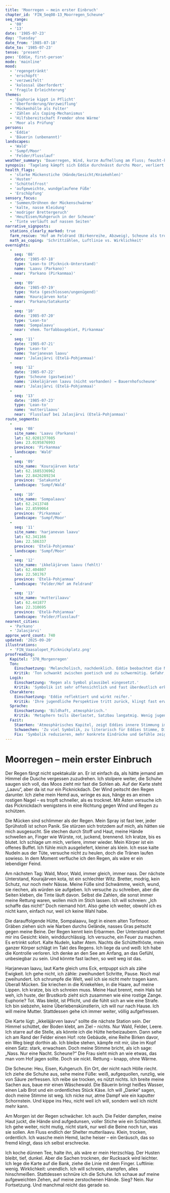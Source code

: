 ```yaml
---
title: 'Moorregen – mein erster Einbruch'
chapter_id: 'FIN_Seq08-13_Moorregen_Scheune'
seq_range:
  - '08'
  - '13'
date: '1985-07-23'
day: 'Tuesday'
date_from: '1985-07-18'
date_to: '1985-07-23'
tense: 'present'
pov: 'Eddie, first-person'
mode: 'mainline'
mood:
  - 'regengetränkt'
  - 'erschöpft'
  - 'verzweifelt'
  - 'kolossal überfordert'
  - 'fragile Erleichterung'
themes:
  - 'Euphorie kippt in Pflicht'
  - 'Überforderung/Verzweiflung'
  - 'Mückenhölle als Folter'
  - 'Zählen als Coping-Mechanismus'
  - 'Hilfsbereitschaft Fremder ohne Wärme'
  - 'Moor als Prüfung'
persons:
  - 'Eddie'
  - 'Bäuerin (unbenannt)'
landscapes:
  - 'Wald'
  - 'Sumpf/Moor'
  - 'Felder/Flusslauf'
weather_summary: 'Dauerregen, Wind, kurze Aufhellung am Fluss; feucht-kalt.'
synopsis: 'Tagelang kämpft sich Eddie durchnässt durchs Moor, verliert Kraft und Zuversicht, bis eine wortkarge Bäuerin sie in einer Scheune schlafen lässt und sie gerade genug aufpäppelt, um weiterzugehen.'
health_flags:
  - 'starke Mückenstiche (Hände/Gesicht/Kniekehlen)'
  - 'Husten'
  - 'Schüttelfrost'
  - 'aufgeweichte, wundgelaufene Füße'
  - 'Erschöpfung'
sensory_focus:
  - 'Summen/Dröhnen der Mückenschwärme'
  - 'kalte, nasse Kleidung'
  - 'modriger Brettergeruch'
  - 'Heu/Eisen/Kuhgeruch in der Scheune'
  - 'Tinte verläuft auf nassen Seiten'
narrative_signposts:
  stations_clearly_marked: true
  farm_rescue: 'Hof am Feldrand (Birkenreihe, Abzweig), Scheune als trockener Zufluchtsort'
  math_as_coping: 'Schrittzählen, Luftlinie vs. Wirklichkeit'
overnights:
  -
    seq: '08'
    date: '1985-07-18'
    type: 'Lean-to (Picknick-Unterstand)'
    name: 'Laavu (Parkano)'
    near: 'Parkano (Pirkanmaa)'
  -
    seq: '09'
    date: '1985-07-19'
    type: 'Kota (geschlossen/ungenügend)'
    name: 'Kourajärven kota'
    near: 'Parkano/Satakunta'
  -
    seq: '10'
    date: '1985-07-20'
    type: 'Lean-to'
    name: 'Sompalaavu'
    near: 'ehem. Torfabbaugebiet, Pirkanmaa'
  -
    seq: '11'
    date: '1985-07-21'
    type: 'Lean-to'
    name: 'harjanevan laavu'
    near: 'Jalasjärvi (Etelä-Pohjanmaa)'
  -
    seq: '12'
    date: '1985-07-22'
    type: 'Scheune (gastweise)'
    name: 'ikkeläjärven laavu (nicht vorhanden) → Bauernhofscheune'
    near: 'Jalasjärvi (Etelä-Pohjanmaa)'
  -
    seq: '13'
    date: '1985-07-23'
    type: 'Lean-to'
    name: 'mutterilaavu'
    near: 'Flusslauf bei Jalasjärvi (Etelä-Pohjanmaa)'
route_segments:
  -
    seq: '08'
    site_name: 'Laavu (Parkano)'
    lat: 62.0201377085
    lon: 23.0195876993
    province: 'Pirkanmaa'
    landscape: 'Wald'
  -
    seq: '09'
    site_name: 'Kourajärven kota'
    lat: 62.1685336962
    lon: 22.8426289234
    province: 'Satakunta'
    landscape: 'Sumpf/Wald'
  -
    seq: '10'
    site_name: 'Sompalaavu'
    lat: 62.2413748
    lon: 22.8599064
    province: 'Pirkanmaa'
    landscape: 'Sumpf/Moor'
  -
    seq: '11'
    site_name: 'harjanevan laavu'
    lat: 62.341166
    lon: 22.586337
    province: 'Etelä-Pohjanmaa'
    landscape: 'Sumpf/Moor'
  -
    seq: '12'
    site_name: 'ikkeläjärven laavu (fehlt)'
    lat: 62.404807
    lon: 22.501767
    province: 'Etelä-Pohjanmaa'
    landscape: 'Felder/Hof am Feldrand'
  -
    seq: '13'
    site_name: 'mutterilaavu'
    lat: 62.441877
    lon: 22.310695
    province: 'Etelä-Pohjanmaa'
    landscape: 'Felder/Flusslauf'
nearest_cities:
  - 'Parkano'
  - 'Jalasjärvi'
approx_word_count: 740
updated: '2025-09-20'
illustrations:
  - 'FIN_Vaasalopet_Picknickplatz.png'
proofreading:
  Kapitel: '370_Morgenregen'
  Ton:
    Einschaetzung: 'Melancholisch, nachdenklich. Eddie beobachtet die Natur und verknüpft sie mit Gefühlen.'
    Kritik: 'Ton schwankt zwischen poetisch und zu schwermütig. Gefahr, dass es für Jugendliche zu gedrechselt wirkt.'
  Logik:
    Einschaetzung: 'Regen als Symbol plausibel eingesetzt.'
    Kritik: 'Symbolik ist sehr offensichtlich und fast überdeutlich erklärt. Weniger wäre mehr.'
  Charaktere:
    Einschaetzung: 'Eddie reflektiert und wirkt reifer.'
    Kritik: 'Ihre jugendliche Perspektive tritt zurück, klingt fast erwachsen-literarisch. Emotionen werden eher behauptet als gezeigt.'
  Sprache:
    Einschaetzung: 'Bildhaft, atmosphärisch.'
    Kritik: 'Metaphern teils überlastet, Satzbau langatmig. Wenig jugendliche Direktheit.'
  Fazit:
    Staerken: 'Atmosphärisches Kapitel, zeigt Eddies innere Stimmung im Spiegel der Natur.'
    Schwaechen: 'Zu viel Symbolik, zu literarisch für Eddies Stimme, Distanz zur jugendlichen Perspektive.'
    Fix: 'Symbolik reduzieren, mehr konkrete Eindrücke und Gefühle zeigen, Sprache kürzen.'
---
```


# Moorregen – mein erster Einbruch

Der Regen fängt nicht spektakulär an. Er ist einfach da, als hätte jemand am
Himmel die Dusche vergessen zuzudrehen. Ich stolpere weiter, die Schuhe saugen
sich voll, das Moos zieht mir fast die Sohlen ab. Auf der Karte steht „Laavu“,
aber da ist nur ein Picknickdach. Der Wind peitscht den Regen darunter. Ich
ziehe mein Hemd aus, wringe es aus, hänge es an einen rostigen Nagel – es tropft
schneller, als es trocknet. Mit Ästen versuche ich das Picknickdach wenigstens
in eine Richtung gegen Wind und Regen zu schützen.

Die Mücken sind schlimmer als der Regen. Mein Spray ist fast leer, jeder
Sprühstoß ist schon Panik. Sie stürzen sich trotzdem auf mich, als hätten sie
mich ausgesucht. Sie stechen durch Stoff und Haut, meine Hände schwellen an,
Finger wie Würste, rot, juckend, brennend. Ich kratze, bis es blutet. Ich
schlage um mich, verliere, immer wieder. Mein Körper ist ein offenes Buffet. Ich
fühle mich ausgeliefert, kleiner als klein. Ich esse kalte Nudeln aus der Tüte,
versuche nicht zu heulen, doch die Tränen laufen sowieso. In dem Moment
verfluche ich den Regen, als wäre er ein lebendiger Feind.

Am nächsten Tag: Wald, Moor, Wald, immer gleich, immer nass. Der nächste
Unterstand, Kourajärven kota, ist ein schlechter Witz. Bretter, modrig, kein
Schutz, nur noch mehr Nässe. Meine Füße sind Schwämme, weich, wund, sie riechen,
als würden sie aufgeben. Ich versuche zu schreiben, aber die Seiten kleben, die
Tinte läuft davon. Selbst die Zahlen, die sonst immer meine Rettung waren,
wollen mich im Stich lassen. Ich will schreien: „Ich schaffe das nicht!“ Doch
niemand hört. Also gehe ich weiter, obwohl ich es nicht kann, einfach nur, weil
ich keine Wahl habe.

Die darauffolgende Hütte, Sompalaavu, liegt in einem alten Torfmoor. Gräben
ziehen sich wie Narben durchs Gelände, nasses Gras peitscht gegen meine Beine.
Der Regen kennt kein Erbarmen. Der Unterstand spottet mir ins Gesicht: klein,
winddurchlässig. Ich versuche, ein Feuer zu machen. Es ertrinkt sofort. Kalte
Nudeln, kalter Atem. Nachts die Schüttelfröste, mein ganzer Körper schlägt im
Takt des Regens. Ich liege da und weiß: Ich habe die Kontrolle verloren. Ich
denke an den See am Anfang, an das Gefühl, unbesiegbar zu sein. Und könnte fast
lachen, so weit weg ist das.

Harjanevan laavu, laut Karte gleich ums Eck, entpuppt sich als zähe Ewigkeit.
Ich gehe nicht, ich zähle: zweihundert Schritte, Pause. Noch mal zweihundert.
Ich schrumpfe die Welt, weil ich sie nicht mehr tragen kann. Überall Mücken. Sie
kriechen in die Kniekehlen, in die Haare, auf meine Lippen. Ich kratze, bis ich
schreien muss. Meine Haut brennt, mein Hals tut weh, ich huste, der Brustkorb
zieht sich zusammen wie eine rostige Zange. Euphorie? Tot. Was bleibt, ist
Pflicht, und die fühlt sich an wie eine Strafe. Ich bin siebzehn, keine
Überlebenskünstlerin, ich will nur nach Hause. Ich will meine Mutter.
Stattdessen gehe ich immer weiter, völlig aufgefressen.

Die Karte lügt: „ikkeläjärven laavu“ sollte die nächste Station sein. Der Himmel
schüttet, der Boden klebt, am Ziel – nichts. Nur Wald, Felder, Leere. Ich starre
auf die Stelle, als könnte ich die Hütte herbeizaubern. Dann sehe ich am Rand
der Felder einen Hof: rote Gebäude, eine Reihe Birken davor, ein Weg biegt
dorthin ab. Ich bleibe stehen, kämpfe mit mir, übe im Kopf einen Satz: stark,
erwachsen. Doch meine Stimme bricht, als ich sage: „Nass. Nur eine Nacht.
Scheune?“ Die Frau sieht mich an wie etwas, das man vom Hof jagen sollte. Doch
sie nickt. Rettung – knapp, ohne Wärme.

Die Scheune: Heu, Eisen, Kuhgeruch. Ein Ort, der nicht nach Hölle riecht. Ich
ziehe die Schuhe aus, sehe meine Füße: weiß, aufgequollen, runzlig, wie von
Säure zerfressen. Ich reibe sie trocken, es nützt nichts. Ich breite meine
Sachen aus, baue mir einen Wäschewald. Die Bäuerin bringt heißes Wasser, einen
Laib Brot und ein ordentliches Stück Käse. Ich will „Danke“ sagen, doch meine
Stimme ist weg. Ich nicke nur, atme Dampf wie ein kaputter Schornstein. Und
kippe ins Heu, nicht weil ich will, sondern weil ich nicht mehr kann.

Am Morgen ist der Regen schwächer. Ich auch. Die Felder dampfen, meine Haut
juckt, die Hände sind aufgedunsen, voller Stiche wie ein Schlachtfeld. Ich gehe
weiter, nicht mutig, nicht stark, nur weil die Beine noch tun, was sie sollen.
Am Fluss endlich der Shelter mutterilaavu. Klein, trocken, ordentlich. Ich
wasche mein Hemd, lache heiser – ein Geräusch, das so fremd klingt, dass ich
selbst erschrecke.

Ich koche dünnen Tee, halte ihn, als wäre er mein Herzschlag. Der Husten bleibt,
tief, dunkel. Aber die Sachen trocknen, der Rucksack wird leichter. Ich lege die
Karte auf die Bank, ziehe die Linie mit dem Finger. Luftlinie: wenig.
Wirklichkeit: unendlich. Ich will schreien, stampfen, alles hinschmeißen.
Stattdessen schnüre ich die Schuhe. Ich schaue auf meine aufgeweichten Zehen,
auf meine zerstochenen Hände. Sieg? Nein. Nur Fortsetzung. Und manchmal reicht
das gerade so.

